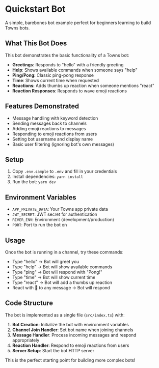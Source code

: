 # Quickstart Bot

A simple, barebones bot example perfect for beginners learning to build Towns bots.

## What This Bot Does

This bot demonstrates the basic functionality of a Towns bot:

- **Greetings**: Responds to "hello" with a friendly greeting
- **Help**: Shows available commands when someone says "help"
- **Ping/Pong**: Classic ping-pong response
- **Time**: Shows current time when requested
- **Reactions**: Adds thumbs up reaction when someone mentions "react"
- **Reaction Responses**: Responds to wave emoji reactions

## Features Demonstrated

- Message handling with keyword detection
- Sending messages back to channels
- Adding emoji reactions to messages
- Responding to emoji reactions from users
- Setting bot username and display name
- Basic user filtering (ignoring bot's own messages)

## Setup

1. Copy `.env.sample` to `.env` and fill in your credentials
2. Install dependencies: `yarn install`
3. Run the bot: `yarn dev`

## Environment Variables

- `APP_PRIVATE_DATA`: Your Towns app private data
- `JWT_SECRET`: JWT secret for authentication
- `RIVER_ENV`: Environment (development/production)
- `PORT`: Port to run the bot on

## Usage

Once the bot is running in a channel, try these commands:

- Type "hello" → Bot will greet you
- Type "help" → Bot will show available commands
- Type "ping" → Bot will respond with "Pong!"
- Type "time" → Bot will show current time
- Type "react" → Bot will add a thumbs up reaction
- React with 👋 to any message → Bot will respond

## Code Structure

The bot is implemented as a single file (`src/index.ts`) with:

1. **Bot Creation**: Initialize the bot with environment variables
2. **Channel Join Handler**: Set bot name when joining channels
3. **Message Handler**: Process incoming messages and respond appropriately
4. **Reaction Handler**: Respond to emoji reactions from users
5. **Server Setup**: Start the bot HTTP server

This is the perfect starting point for building more complex bots!
